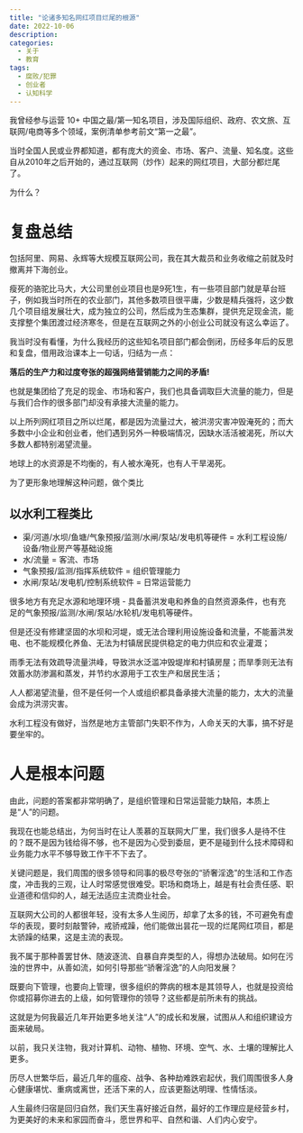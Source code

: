 ```yaml
---
title: "论诸多知名网红项目烂尾的根源"
date: 2022-10-06
description: 
categories:
  - 关于
  - 教育
tags:
  - 腐败/犯罪
  - 创业者
  - 认知科学
---
```


我曾经参与运营 10+ 中国之最/第一知名项目，涉及国际组织、政府、农文旅、互联网/电商等多个领域，案例清单参考前文“第一之最”。

当时全国人民或业界都知道，都有庞大的资金、市场、客户、流量、知名度。这些自从2010年之后开始的，通过互联网（炒作）起来的网红项目，大部分都烂尾了。

为什么？


# 复盘总结

包括阿里、网易、永辉等大规模互联网公司，我在其大裁员和业务收缩之前就及时撤离并下海创业。

瘦死的骆驼比马大，大公司里创业项目也是9死1生，有一些项目部门就是草台班子，例如我当时所在的农业部门，其他多数项目很平庸，少数是精兵强将，这少数几个项目组发展壮大，成为独立的公司，然后成为生态集群，提供充足现金流，能支撑整个集团渡过经济寒冬，但是在互联网之外的小创业公司就没有这么幸运了。

我当时没有看懂，为什么我经历的这些知名项目部门都会倒闭，历经多年后的反思和复盘，借用政治课本上一句话，归结为一点：

**落后的生产力和过度夸张的超强网络营销能力之间的矛盾!**

也就是集团给了充足的现金、市场和客户，我们也具备调取巨大流量的能力，但是与我们合作的很多部门却没有承接大流量的能力。

以上所列网红项目之所以烂尾，都是因为流量过大，被洪涝灾害冲毁淹死的；而大多数中小企业和创业者，他们遇到另外一种极端情况，因缺水活活被渴死，所以大多数人都特别渴望流量。

地球上的水资源是不均衡的，有人被水淹死，也有人干旱渴死。

为了更形象地理解这种问题，做个类比

## 以水利工程类比

- 渠/河道/水坝/鱼塘/气象预报/监测/水闸/泵站/发电机等硬件 = 水利工程设施/设备/物业房产等基础设施
- 水/流量 = 客流、市场
- 气象预报/监测/指挥系统软件 = 组织管理能力
- 水闸/泵站/发电机/控制系统软件 = 日常运营能力

很多地方有充足水源和地理环境 - 具备蓄洪发电和养鱼的自然资源条件，也有充足的气象预报/监测/水闸/泵站/水轮机/发电机等硬件。

但是还没有修建坚固的水坝和河堤，或无法合理利用设施设备和流量，不能蓄洪发电、也不能规模化养鱼、无法为村镇居民提供稳定的电力供应和农业灌溉；

雨季无法有效疏导流量洪峰，导致洪水泛滥冲毁堤岸和村镇房屋；而旱季则无法有效蓄水防渗漏和蒸发，并节约水源用于工农生产和居民生活；

人人都渴望流量，但不是任何一个人或组织都具备承接大流量的能力，太大的流量会成为洪涝灾害。

水利工程没有做好，当然是地方主管部门失职不作为，人命关天的大事，搞不好是要坐牢的。


# 人是根本问题

由此，问题的答案都非常明确了，是组织管理和日常运营能力缺陷，本质上是“人”的问题。

我现在也能总结出，为何当时在让人羡慕的互联网大厂里，我们很多人是待不住的？既不是因为钱给得不够，也不是因为心受到委屈，更不是碰到什么技术障碍和业务能力水平不够导致工作干不下去了。

关键问题是，我们周围的很多领导和同事的极尽夸张的“骄奢淫逸”的生活和工作态度，冲击我的三观，让人时常感觉很难受。职场和商场上，越是有社会责任感、职业道德和信仰的人，越无法适应主流商业社会。

互联网大公司的人都很年轻，没有太多人生阅历，却拿了太多的钱，不可避免有虚华的表现，要时刻敲警钟，戒骄戒躁，他们能做出昙花一现的烂尾网红项目，都是太骄躁的结果，这是主流的表现。

我不属于那种善罢甘休、随波逐流、自暴自弃类型的人，得想办法破局。如何在污浊的世界中，从善如流，如何引导那些“骄奢淫逸”的人向阳发展？

既要向下管理，也要向上管理，很多组织的弊病的根本是其领导人，也就是投资给你或招募你进去的上级，如何管理你的领导？这些都是前所未有的挑战。

这就是为何我最近几年开始更多地关注“人”的成长和发展，试图从人和组织建设方面来破局。

以前，我只关注物，我对计算机、动物、植物、环境、空气、水、土壤的理解比人更多。

历尽人世繁华后，最近几年的瘟疫、战争、各种劫难跌宕起伏，我们周围很多人身心健康堪忧、重病或离世，还活下来的人，应该更豁达明理、性情恬淡。

人生最终归宿是回归自然，我们天生喜好接近自然，最好的工作理应是经营乡村，为更美好的未来和家园而奋斗，愿世界和平、自然和谐、人们内心安宁。

